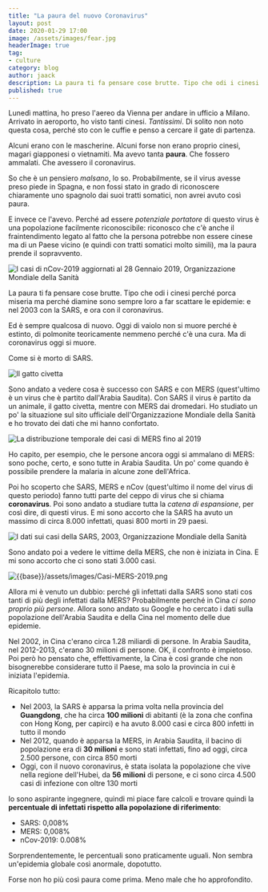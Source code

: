 ```yaml
---
title: "La paura del nuovo Coronavirus"
layout: post
date: 2020-01-29 17:00
image: /assets/images/fear.jpg
headerImage: true
tag:
- culture
category: blog
author: jaack
description: La paura ti fa pensare cose brutte. Tipo che odi i cinesi perché porca miseria ma perché diamine sono sempre loro.
published: true
---
```

Lunedì mattina, ho preso l'aereo da Vienna per andare in ufficio a Milano.
Arrivato in aeroporto, ho visto tanti cinesi. *Tantissimi*. Di solito non noto questa cosa, perché sto con le cuffie e penso a cercare il gate di partenza.

Alcuni erano con le mascherine. Alcuni forse non erano proprio cinesi, magari giapponesi o vietnamiti. Ma avevo tanta **paura**. Che fossero ammalati. Che avessero il coronavirus.

So che è un pensiero *malsano*, lo so. Probabilmente, se il virus avesse preso piede in Spagna, e non fossi stato in grado di riconoscere chiaramente uno spagnolo dai suoi tratti somatici, non avrei avuto così paura.

E invece ce l'avevo. Perché ad essere *potenziale portatore* di questo virus è una popolazione facilmente riconoscibile: riconosco che c'è anche il fraintendimento legato al fatto che la persona potrebbe non essere cinese ma di un Paese vicino (e quindi con tratti somatici molto simili), ma la paura prende il sopravvento.

<img class="image" src="{{base}}/assets/images/Casi-nCov-28-gennaio-2019.png" alt="I casi di nCov-2019 aggiornati al 28 Gennaio 2019, Organizzazione Mondiale della Sanità">

La paura ti fa pensare cose brutte. Tipo che odi i cinesi perché porca miseria ma perché diamine sono sempre loro a far scattare le epidemie: e nel 2003 con la SARS, e ora con il coronavirus.

Ed è sempre qualcosa di nuovo. Oggi di vaiolo non si muore perché è estinto, di polmonite teoricamente nemmeno perché c'è una cura. Ma di coronavirus oggi si muore.

Come si è morto di SARS.

<img class="image" src="{{base}}/assets/images/civetta-sars.jpg" alt="Il gatto civetta">

Sono andato a vedere cosa è successo con SARS e con MERS (quest'ultimo è un virus che è partito dall'Arabia Saudita). Con SARS il virus è partito da un animale, il gatto civetta, mentre con MERS dai dromedari. Ho studiato un po' la situazione sul sito ufficiale dell'Organizzazione Mondiale della Sanità e ho trovato dei dati che mi hanno confortato.

<img class="image" src="{{base}}/assets/images/MERS-epicurve-July-2019.png" alt="La distribuzione temporale dei casi di MERS fino al 2019">

Ho capito, per esempio, che le persone ancora oggi si ammalano di MERS: sono poche, certo, e sono tutte in Arabia Saudita. Un po' come quando è possibile prendere la malaria in alcune zone dell'Africa.

Poi ho scoperto che SARS, MERS e nCov (quest'ultimo il nome del virus di questo periodo) fanno tutti parte del ceppo di virus che si chiama **coronavirus**. Poi sono andato a studiare tutta la *catena di espansione*, per così dire, di questi virus. E mi sono accorto che la SARS ha avuto un massimo di circa 8.000 infettati, quasi 800 morti in 29 paesi.

<img class="image" src="{{base}}/assets/images/Casi-SARS-2003.png" alt="I dati sui casi della SARS, 2003, Organizzazione Mondiale della Sanità">

Sono andato poi a vedere le vittime della MERS, che non è iniziata in Cina. E mi sono accorto che ci sono stati 3.000 casi.

<img class="image" src="SOURCE" alt="{{base}}/assets/images/Casi-MERS-2019.png" alt="I dati sui casi della MERS, 2019, Organizzazione Mondiale della Sanità">

Allora mi è venuto un dubbio: perché gli infettati dalla SARS sono stati cos tanti di più degli infettati dalla MERS? Probabilmente perché in Cina *ci sono proprio più persone*. Allora sono andato su Google e ho cercato i dati sulla popolazione dell'Arabia Saudita e della Cina nel momento delle due epidemie.

Nel 2002, in Cina c'erano circa 1.28 miliardi di persone. In Arabia Saudita, nel 2012-2013, c'erano 30 milioni di persone. OK, il confronto è impietoso. Poi però ho pensato che, effettivamente, la Cina è così grande che non bisognerebbe considerare tutto il Paese, ma solo la provincia in cui è iniziata l'epidemia.

Ricapitolo tutto:

- Nel 2003, la SARS è apparsa la prima volta nella provincia del **Guangdong**, che ha circa **100 milioni** di abitanti (è la zona che confina con Hong Kong, per capirci) e ha avuto 8.000 casi e circa 800 infetti in tutto il mondo
- Nel 2012, quando è apparsa la MERS, in Arabia Saudita, il bacino di popolazione era di **30 milioni** e sono stati infettati, fino ad oggi, circa 2.500 persone, con circa 850 morti
- Oggi, con il nuovo coronavirus, è stata isolata la popolazione che vive nella regione dell'Hubei, da **56 milioni** di persone, e ci sono circa 4.500 casi di infezione con oltre 130 morti

Io sono aspirante ingegnere, quindi mi piace fare calcoli e trovare quindi la **percentuale di infettati rispetto alla popolazione di riferimento**:

- SARS: 0,008%
- MERS: 0,008%
- nCov-2019: 0.008%

Sorprendentemente, le percentuali sono praticamente uguali. Non sembra un'epidemia globale così anormale, dopotutto.

Forse non ho più così paura come prima. Meno male che ho approfondito.
